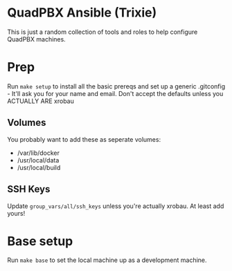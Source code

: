 # QuadPBX Ansible (Trixie)

This is just a random collection of tools and roles to help configure
QuadPBX machines.

# Prep

Run `make setup` to install all the basic prereqs and set up a
generic .gitconfig - It'll ask you for your name and email. Don't
accept the defaults unless you ACTUALLY ARE xrobau

## Volumes

You probably want to add these as seperate volumes:

* /var/lib/docker
* /usr/local/data
* /usr/local/build

## SSH Keys

Update `group_vars/all/ssh_keys` unless you're actually xrobau. At least add yours!

# Base setup

Run `make base` to set the local machine up as a development
machine.


